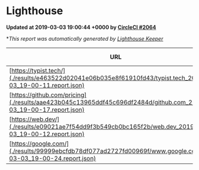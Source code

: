 
# Lighthouse

**Updated at 2019-03-03 19:00:44 +0000 by [CircleCI #2064](https://circleci.com/gh/ItinerisLtd/lighthouse-keeper-example/2064)**

**This report was automatically generated by [Lighthouse Keeper](https://github.com/itinerisltd/lighthouse-keeper)*

| URL | Performance | Accessibility | Best Practices | SEO | PWA | Updated At |
| --- | --- | --- | --- | --- | --- | --- |
| [https://typist.tech/](./results/e463522d02041e06b035e8f61910fd43/typist.tech_2019-03-03_19-00-11.report.json) | 1 |  |  |  |  | 2019-03-03T19:00:11.537Z |
| [https://github.com/pricing](./results/aae423b045c13965ddf45c696df2484d/github.com_2019-03-03_19-00-17.report.json) | 0.8 | 0.89 | 0.93 | 0.9 | 0.58 | 2019-03-03T19:00:17.890Z |
| [https://web.dev/](./results/e09021ae7f54dd9f3b549cb0bc165f2b/web.dev_2019-03-03_19-00-12.report.json) | 0.96 | 0.93 | 1 | 0.91 | 1 | 2019-03-03T19:00:12.629Z |
| [https://google.com/](./results/99999ebcfdb78df077ad2727fd00969f/www.google.com_2019-03-03_19-00-24.report.json) | 0.96 | 0.71 | 0.93 | 0.8 | 0.58 | 2019-03-03T19:00:24.511Z |

